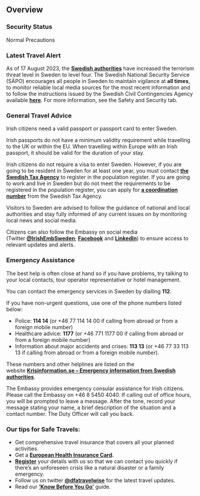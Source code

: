 ## Overview

### **Security Status**

Normal Precautions

### **Latest Travel Alert**

As of 17 August 2023, the [**Swedish authorities**](https://www.sakerhetspolisen.se/ovriga-sidor/nyheter/nyheter/2023-08-17-hojning-av-terrorhotnivan-till-hogt-hot.html) have increased the terrorism threat level in Sweden to level four. The Swedish National Security Service (SÄPO) encourages all people in Sweden to maintain vigilance at **all times**, to monitor reliable local media sources for the most recent information and to follow the instructions issued by the Swedish Civil Contingencies Agency available [**here**](https://www.krisinformation.se/en/hazards-and-risks/terrorism). For more information, see the Safety and Security tab.

### **General Travel Advice**

Irish citizens need a valid passport or passport card to enter Sweden.

Irish passports do not have a minimum validity requirement while travelling to the UK or within the EU. When travelling within Europe with an Irish passport, it should be valid for the duration of your stay.

Irish citizens do not require a visa to enter Sweden. However, if you are going to be resident in Sweden for at least one year, you must contact [**the Swedish Tax Agency**](https://www.skatteverket.se/servicelankar/otherlanguages/inenglishengelska/individualsandemployees/movingtosweden.4.7be5268414bea064694c40c.html) to register in the population register. If you are going to work and live in Sweden but do not meet the requirements to be registered in the population register, you can apply for [**a coordination number**](https://www.skatteverket.se/servicelankar/otherlanguages/inenglishengelska/individualsandemployees/coordinationnumbers.4.1657ce2817f5a993c3a7d2a.html) from the Swedish Tax Agency.

Visitors to Sweden are advised to follow the guidance of national and local authorities and stay fully informed of any current issues on by monitoring local news and social media.

Citizens can also follow the Embassy on social media (Twitter [**@IrishEmbSweden**](https://twitter.com/IrishEmbSweden); [**Facebook**](https://m.facebook.com/IrishEmbSweden) and [**LinkedIn**](https://se.linkedin.com/company/irishembsweden)) to ensure access to relevant updates and alerts.

### **Emergency Assistance**

The best help is often close at hand so if you have problems, try talking to your local contacts, tour operator representative or hotel management.

You can contact the emergency services in Sweden by dialling **112**.

If you have non-urgent questions, use one of the phone numbers listed below:

* Police: **114 14** (or +46 77 114 14 00 if calling from abroad or from a foreign mobile number)
* Healthcare advice: **1177** (or +46 771 1177 00 if calling from abroad or from a foreign mobile number)
* Information about major accidents and crises: **113 13** (or +46 77 33 113 13 if calling from abroad or from a foreign mobile number).

These numbers and other helplines are listed on the website [**Krisinformation.se – Emergency information from Swedish authorities**](https://www.krisinformation.se/en/finding-help-and-services/important-phone-numbers).

The Embassy provides emergency consular assistance for Irish citizens. Please call the Embassy on +46 8 5450 4040. If calling out of office hours, you will be prompted to leave a message. After the tone, record your message stating your name, a brief description of the situation and a contact number. The Duty Officer will call you back.

### **Our tips for Safe Travels:**

* Get comprehensive travel insurance that covers all your planned activities.
* Get a [**European Health Insurance Card**](http://www.hse.ie/eng/services/list/1/schemes/EHIC/)**.**
* [**Register**](/en/dfa/overseas-travel/citizens-registration/) your details with us so that we can contact you quickly if there’s an unforeseen crisis like a natural disaster or a family emergency.
* Follow us on twitter [**@dfatravelwise**](https://www.twitter.com/DFATravelWise) for the latest travel updates.
* Read our [**‘Know Before You Go’**](/en/dfa/overseas-travel/know-before-you-go/) guide.